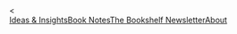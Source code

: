 <!DOCTYPE html><


<script>
  window.dataLayer = window.dataLayer || [];
  function gtag(){dataLayer.push(arguments);}
  gtag('js', new Date());

  gtag('config', 'UA-166814944-1');
</script></head><body class="body"><div class="page-bg"><div class="master-container"><div class="my-container"><div data-collapse="medium" data-animation="over-right" data-duration="400" role="banner" class="navbar w-nav"><div class="nav-container w-container"><nav role="navigation" class="nav-menu w-nav-menu"><a href="/blog" class="navigating-header w-nav-link">Ideas &amp; Insights</a><a href="/brain" aria-current="page" class="navigating-header w-nav-link w--current">Book Notes</a><a href="/join" class="navigating-header w-nav-link">The Bookshelf Newsletter</a><a href="/start-here" class="navigating-header w-nav-link">About</a><a href="#" class="navigating-header no-border w-nav-
